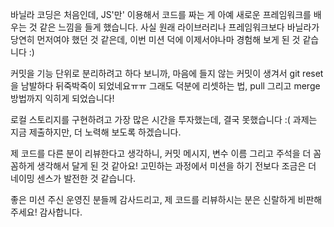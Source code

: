바닐라 코딩은 처음인데, JS'만' 이용해서 코드를 짜는 게 아예 새로운 프레임워크를 배우는 것 같은 느낌을 들게 했습니다.
사실 원래 라이브러리나 프레임워크보다 바닐라가 당연히 먼저여야 했던 것 같은데, 이번 미션 덕에 이제서야나마 경험해 보게 된 것 같습니다 :)

커밋을 기능 단위로 분리하려고 하다 보니까, 마음에 들지 않는 커밋이 생겨서 git reset을 남발하다 뒤죽박죽이 되었네요ㅠㅠ
그래도 덕분에 리셋하는 법, pull 그리고 merge 방법까지 익히게 되었습니다!

로컬 스토리지를 구현하려고 가장 많은 시간을 투자했는데, 결국 못했습니다 :(
과제는 지금 제출하지만, 더 노력해 보도록 하겠습니다.

제 코드를 다른 분이 리뷰한다고 생각하니, 커밋 메시지, 변수 이름 그리고 주석을 더 꼼꼼하게 생각해서 달게 된 것 같아요!
고민하는 과정에서 미션을 하기 전보다 조금은 더 네이밍 센스가 발전한 것 같습니다.

좋은 미션 주신 운영진 분들께 감사드리고,
제 코드를 리뷰하시는 분은 신랄하게 비판해 주세요!
감사합니다.
